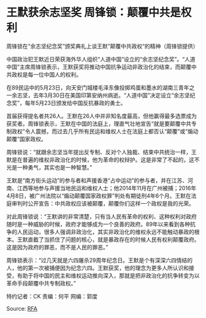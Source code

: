 # 王默获余志坚奖 周锋锁：颠覆中共是权利 
周锋锁在“余志坚纪念奖”颁奖典礼上谈王默”颠覆中共政权“的精神（周锋锁提供）

中国政治犯王默近日荣获海外华人组织“人道中国”设立的“余志坚纪念奖”。“人道中国”主席周锋锁表示，王默获奖将推动中国抗争运动非政治化的结束，而颠覆中共政权是每一位中国人的权利。

在89民运中的5月23日，向天安门城楼毛泽东像投掷鸡蛋和墨水的湖南三青年之一余志坚，去年3月30日在美国印第安纳州病逝。“人道中国”决定设立“余志坚纪念奖”，每年5月23日颁发给中国反抗暴政的勇士。

首届获得提名者共26人。王默在26人中并非知名度最高，但他赢得最多选票成为获奖者。周锋锁表示，王默在中国的法庭上，理直气壮地宣告“就是要颠覆中共专制政权”令人震撼，而过去几乎所有民运和维权人士在法庭上都否认“颠覆”或“煽动颠覆”国家政权。

周锋锁说：“就跟余志坚当年提出反专制、反对个人独裁、结束中共统治一样，王默是在普遍的维权非政治化的时候，他为革命的权辩护。这是非常了不起的，这不光是一种勇气，其实也是一种智慧。”

王默是“南方街头运动”的参与者和声援香港“占中运动”的参与者，并在江苏、河南、江西等地参与声援当地民运和维权人士；他2014年11月在广州被捕；2016年4月8日，被广州法院以“煽动颠覆国家政权罪”判处有期徒刑4年6个月。王默在法庭审判时公开宣告：中共政权应该被颠覆，颠覆你们这样一个政权是我的光荣。

对此周锋锁说：“王默讲的非常清楚，只有当人民有革命的权利、这种权利对政府随时是一种威胁的时候，政府才能够成为一个良善的政府。89年以来看到各种抗争的人民运动，很多人强调非政治化，其实非政治化的维权永远不能触动暴政的根本。王默直截了当抓住了问题的核心，就是暴政存在的时候人民有权利颠覆政府。这是因为政府的罪恶，而不是人民的罪恶。”

周锋锁表示：“过几天就是六四屠杀29周年纪念日。王默是个有深深六四情结的人，他的第一次被捕便因为纪念六四。王默获奖，他的理念为更多人所认识和接受，有助于将中国的民主和维权运动推向深入，那就是把非政治化的抗争转变为以革命手段颠覆中共专制政权。” 

特约记者：CK 责编：何平 网编：郭度

Source: [RFA](https://www.rfa.org/mandarin/yataibaodao/renquanfazhi/ck-05252018105933.html)
